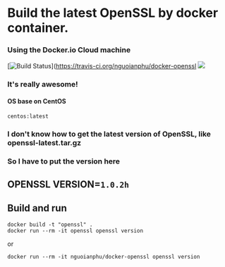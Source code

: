 # Build the latest OpenSSL by docker container.

### Using the Docker.io Cloud machine

[![Build Status](https://travis-ci.org/nguoianphu/docker-openssl.svg?branch=master)](https://travis-ci.org/nguoianphu/docker-openssl [![](https://images.microbadger.com/badges/image/nguoianphu/docker-openssl.svg)](http://microbadger.com/images/nguoianphu/docker-openssl "Get your own image badge on microbadger.com")

### It's really awesome!

#### OS base on CentOS

``` centos:latest ```

### I don't know how to get the latest version of OpenSSL, like openssl-latest.tar.gz
### So I have to put the version here
## OPENSSL VERSION=```1.0.2h```

## Build and run

    docker build -t "openssl" .
    docker run --rm -it openssl openssl version

or
   
    docker run --rm -it nguoianphu/docker-openssl openssl version
